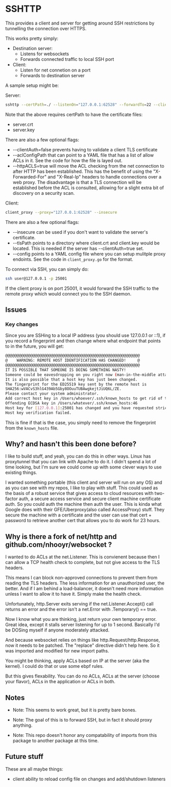 # SSHTTP

This provides a client and server for getting around SSH restrictions by tunnelling the connection over HTTPS.

This works pretty simply:

* Destination server:
	* Listens for websockets
	* Forwards connected traffic to local SSH port
* Client:
	* Listen for net connetion on a port
	* Forwards to destination server

A sample setup might be:

Server:

```bash
sshttp --certPath=./ --listenOn="127.0.0.1:62528" --forwardTo=22 --clientAuth=false
```
Note that the above requires certPath to have the certificate files:

* server.crt
* server.key

There are also a few optional flags:

* --clientAuth=false prevents having to validate a client TLS certificate
* --aclConfigPath that can point to a YAML file that has a list of allow ACLs in it. See the code for how the file is layed out.
* --httpACLS=true will move the ACL checking from the net connection to after HTTP has been established. This has the benefit of using the "X-Forwarded-For" and "X-Real-Ip" headers to handle connections over a web proxy. The disadvantage is that a TLS connection will be established before the ACL is consulted, allowing for a slight extra bit of discovery on a security scan.

Client:

```bash
client_proxy --proxy="127.0.0.1:62528" --insecure
```

There are also a few optional flags:

* --insecure can be used if you don't want to validate the server's certificate.
* --tlsPath points to a directory where client.crt and client.key would be located. This is needed if the server has --clientAuth=true set.
* --config points to a YAML config file where you can setup mulitple proxy endoints. See the code in `client_proxy.go` for the format.

To connect via SSH, you can simply do:

```bash
ssh user@127.0.0.1 -p 25001
```
If the client proxy is on port 25001, it would forward the SSH traffic to the remote proxy which would connect you to the SSH daemon.

## Issues

### Key changes

Since you are SSHing to a local IP address (you should use 127.0.0.1 or ::1), if you record a fingerprint and then change where what endpoint that points to in the future, you will get:

```bash
@@@@@@@@@@@@@@@@@@@@@@@@@@@@@@@@@@@@@@@@@@@@@@@@@@@@@@@@@@@
@    WARNING: REMOTE HOST IDENTIFICATION HAS CHANGED!     @
@@@@@@@@@@@@@@@@@@@@@@@@@@@@@@@@@@@@@@@@@@@@@@@@@@@@@@@@@@@
IT IS POSSIBLE THAT SOMEONE IS DOING SOMETHING NASTY!
Someone could be eavesdropping on you right now (man-in-the-middle attack)!
It is also possible that a host key has just been changed.
The fingerprint for the ED25519 key sent by the remote host is
SHA256:wVACvS3hlG439Ab5Gby8OOuuTUBAwgkejtJiUQ6L/ZE.
Please contact your system administrator.
Add correct host key in /Users/whoever/.ssh/known_hosts to get rid of this message.
Offending ECDSA key in /Users/whatever/.ssh/known_hosts:46
Host key for [127.0.0.1]:25001 has changed and you have requested strict checking.
Host key verification failed.
```

This is fine if that is the case, you simply need to remove the fingerprint from the `known_hosts` file.

## Why? and hasn't this been done before?

I like to build stuff, and yeah, you can do this in other ways. Linux has proxytunnel that you can link with Apache to do it. I didn't spend a lot of time looking, but I'm sure we could come up with some clever ways to use existing things.

I wanted something portable (this client and server will run on any OS) and as you can see with my repos, I like to play with stuff. This could used as the basis of a robust service that gives access to cloud resources with two-factor auth, a secure access service and secure client machine certificate auth.  So you could auth the machine then auth the user.  This is kinda what Google does with their GFE/Uberproxy(also called AccessProxy) stuff. They secure the machine with a certificate and the user can use that cert + password to retrieve another cert that allows you to do work for 23 hours.

## Why is there a fork of net/http and github.com/nhooyr/websocket ?

I wanted to do ACLs at the net.Listener. This is convienent because then I can allow a TCP health check to complete, but not give access to the TLS headers.

This means I can block non-approved connections to prevent them from reading the TLS headers. The less information for an unauthorized user, the better. And if I am behind a load-balancer, it doesn't need more information unless I want to allow it to have it. Simply make the health check.

Unfortunately, http.Server exits serving if the net.Listener.Accept() call returns an error and the error isn't a net.Error with .Temporary() == true. 

Now I know what you are thinking, just return your own temporary error. Great idea, except it stalls server listening for up to 1 second. Basically I'd be DOSing myself if anyone moderately attacked.

And because websocket relies on things like http.Request/http.Response, now it needs to be patched. The "replace" directive didn't help here. So it was imported and modified for new import paths.

You might be thinking, apply ACLs based on IP at the server (aka the kernel). I could do that or use some ebpf rules.

But this gives flexability. You can do no ACLs, ACLs at the server (choose your flavor), ACLs in the application or ACLs in both.  

## Notes

* Note: This seems to work great, but it is pretty bare bones.

* Note: The goal of this is to forward SSH, but in fact it should proxy anything.

* Note: This repo doesn't honor any compatability of imports from this package to another package at this time.

## Future stuff

These are all maybe things:

* client ability to reload config file on changes and add/shutdown listeners
